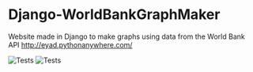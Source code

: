 # Django-WorldBankGraphMaker
Website made in Django to make graphs using data from the World Bank API
http://eyad.pythonanywhere.com/

![Tests](https://github.com/Eyads99/Django-WorldBankGraphMaker//actions/workflows/django.yml/badge.svg)
![Tests](https://github.com/Eyads99/Django-WorldBankGraphMaker//actions/workflows/codeql.yml/badge.svg)

